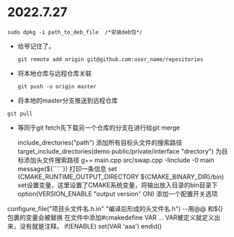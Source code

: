 # 2022.7.27

```text
sudo dpkg -i path_to_deb_file  /*安装deb包*/
```

- 给爷记住了。

  ```text
  git remote add origin git@github.com:user_name/repositories
  ```

- 将本地仓库与远程仓库关联

  ```test
  git push -u origin master
  ```
- 将本地的master分支推送到远程仓库

```test
git pull 
```
- 等同于git fetch先下载另一个仓库的分支在进行给git merge  

  include_drectories("path")
  添加所有目标头文件的搜索路径
  target_include_drectories(demo public/private/interface  "drectory")
  为目标添加头文件搜索路径
  g++ main.cpp src/swap.cpp  -Iinclude -0 main
  message(${`````})
打印一条信息
set (CMAKE_RUNTIME_OUTPUT_DIRECTORY ${CMAKE_BINARY_DIR}/bin)
set设置变量，这里设置了CMAKE系统变量，将输出放入目录的bin目录下
option(VERSION_ENABLE "output version" ON)
添加一个配置开关选项

configure_file("项目头文件名.h.in" "编译后形成的头文件名.h")
 --用@@ 和${} 包裹的变量会被替换
在文件中添加#cmakedefine VAR ...
VAR被定义就定义出来，没有就是注释。
if(ENABLE)
	set(VAR 'aaa')
endid()